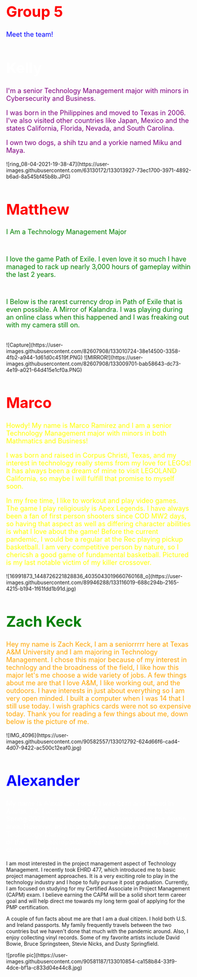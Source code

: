 <html>    
      <head>      
         <title>HTMLFont size</title>    
      </head>    
      <body>      
         <h1 style="color:red;font-size:40px;">Group 5</h1>      
         <p style="color:blue;font-size:18px;">Meet the team!</p>    
      </body>
</html>


   
   
<html>    
      <head>      
         <title>HTMLFont size</title>    
      </head>    
      <body>      
         <h1 style="color:white;font-size:40px;">Kelly</h1>      
         <p style="color:purple;font-size:18px;">I'm a senior Technology Management major with minors in Cybersecurity and Business.</p>    
         <p style="color:purple;font-size:18px;">I was born in the Philippines and moved to Texas in 2006. I've also visited other countries like Japan, Mexico and the states California, Florida, Nevada, and South Carolina.</p>
         <p style="color:purple;font-size:18px;">I own two dogs, a shih tzu and a yorkie named Miku and Maya.</p>
      </body>
</html>
![ring_08-04-2021-19-38-47](https://user-images.githubusercontent.com/63130172/133013927-73ec1700-3971-4892-b6ad-8a545bf45b8b.JPG)


  
  
<html>    
      <head>      
         <title>HTMLFont size</title>    
      </head>    
      <body>      
         <h1 style="color:red;font-size:40px;">Matthew</h1>      
         <p style="color:green;font-size:18px;">I Am a Technology Management Major</p><br>
         <p style="color:green;font-size:18px;">I love the game Path of Exile. I even love it so much I have managed to rack up nearly 3,000 hours of gameplay within the last 2 years.</p><br>
         <p style="color:green;font-size:18px;">I Below is the rarest currency drop in Path of Exile that is even possible. A Mirror of Kalandra. I was playing during an online class when this happened and I was freaking out with my camera still on.</p><br>
      </body>
</html>
![Capture](https://user-images.githubusercontent.com/82607908/133010724-38e14500-3358-4fb2-a944-1d61d0c4519f.PNG)
![MIRROR!](https://user-images.githubusercontent.com/82607908/133009701-bab58643-dc73-4e19-a021-64d415e1cf0a.PNG)



<html>    
      <head>      
         <title>HTMLFont size</title>    
      </head>    
      <body>      
         <h1 style="color:red;font-size:40px;">Marco</h1>      
         <p style="color:yellow;font-size:18px;">Howdy! My name is Marco Ramirez and I am a senior Technology Management major with minors in both Mathmatics and Business! </p>
         <p style="color:yellow;font-size:18px;">I was born and raised in Corpus Christi, Texas, and my interest in technology really stems from my love for LEGOs! It has always been a dream of mine to visit LEGOLAND California, so maybe I will fulfill that promise to myself soon. </p>
         <p style="color:yellow;font-size:18px;">In my free time, I like to workout and play video games. The game I play religiously is Apex Legends. I have always been a fan of first person shooters since COD MW2 days, so having that aspect as well as differing character abilities is what I love about the game! Before the current pandemic, I would be a regular at the Rec playing pickup basketball. I am very competitive person by nature, so I chericsh a good game of fundamental basketball. Pictured is my last notable victim of my killer crossover.  </p>
      </body>
</html>
![16991873_1448726221828836_4035043019660760168_o](https://user-images.githubusercontent.com/89946288/133116019-688c294b-2165-4215-b194-1f61fdd1b91d.jpg)


   
   
<html>    
      <head>      
         <title>HTMLFont size</title>    
      </head>    
      <body>      
         <h1 style="color:green;font-size:40px;">Zach Keck</h1>      
         <p style="color:orange;font-size:18px;">Hey my name is Zach Keck, I am a seniorrrrr here at Texas A&M University and I am majoring in Technology Management. I chose this major because of my interest in technlogy and the broadness of the field, I like how this major let's me choose a wide variety of jobs. A few things about me are that I love A&M, I like working out, and the outdoors. I have interests in just about everything so I am very open minded. I built a computer when I was 14 that I still use today. I wish graphics cards were not so expensive today. Thank you for reading a few things about me, down below is the picture of me.</p>    
      </body>
</html>
![IMG_4096](https://user-images.githubusercontent.com/90582557/133012792-624d66f6-cad4-4d07-9422-ac500c12eaf0.jpg)



  
  
<html>    
      <head>      
         <title>HTMLFont size</title>    
      </head>    
      <body>      
         <h1 style="color:blue;font-size:40px;">Alexander</h1>      
         <p style="color:white;font-size:18px;">My name is Alexander Forde. I was born and raised in Austin, TX. I am targeting my internship search for the Spring 2022 semester, hopefully staying within the Austin area. However, as a prospective graduate of the Technology Management program, I would be open to any of the Texas metropolitan areas since tech seems to cluster around the cities.

I am most interested in the project management aspect of Technology Management. I recently took EHRD 477, which introduced me to basic project management approaches. It is a very exciting role to play in the technology industry and I hope to fully pursue it post graduation. Currently, I am focused on studying for my Certified Associate in Project Management (CAPM) exam. I believe earning the CAPM will be a solid short term career goal and will help direct me towards my long term goal of applying for the PMP certification.
         
A couple of fun facts about me are that I am a dual citizen. I hold both U.S. and Ireland passports. My family frequently travels between the two countries but we haven't done that much with the pandemic around. Also, I enjoy collecting vinyl records. Some of my favorite artists include David Bowie, Bruce Springsteen, Stevie Nicks, and Dusty Springfield.</p>    
   </body>


</html>
![profile pic](https://user-images.githubusercontent.com/90581187/133010854-ca158b84-33f9-4dce-bf1a-c833d04e44c8.jpg)
